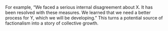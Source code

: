 For example, “We faced a serious internal disagreement about X. It has been resolved with these measures. We learned that we need a better process for Y, which we will be developing.” This turns a potential source of factionalism into a story of collective growth.